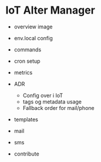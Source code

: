 # IoT Alter Manager

- overview image
- env.local config
- commands
- cron setup
- metrics

- ADR
  - Config over i IoT
  - tags og metadata usage
  - Fallback order for mail/phone

- templates
 - mail
 - sms

- contribute
